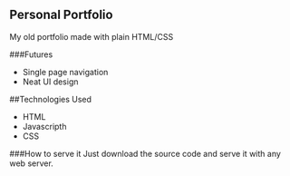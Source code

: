 ## Personal Portfolio
My old portfolio made with plain HTML/CSS

###Futures
- Single page navigation 
- Neat UI design




##Technologies Used
- HTML
- Javascripth
- CSS


###How to serve it 
Just download the source code and serve it with any web server.

